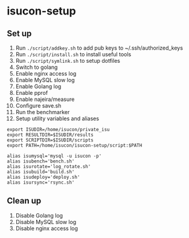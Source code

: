 # isucon-setup

## Set up
1. Run `./script/addkey.sh` to add pub keys to ~/.ssh/authorized_keys
2. Run `./script/install.sh` to install useful tools
3. Run `./script/symlink.sh` to setup dotfiles
4. Switch to golang
5. Enable nginx access log
6. Enable MySQL slow log
7. Enable Golang log
8. Enable pprof
9. Enable najeira/measure
10. Configure save.sh
11. Run the benchmarker
12. Setup utility variables and aliases
```
export ISUDIR=/home/isucon/private_isu
export RESULTDIR=$ISUDIR/results
export SCRIPTDIR=$ISUDIR/scripts
export PATH=/home/isucon/isucon-setup/script:$PATH

alias isumysql='mysql -u isucon -p'
alias isubench='bench.sh'
alias isurotate='log_rotate.sh'
alias isubuild='build.sh'
alias isudeploy='deploy.sh'
alias isursync='rsync.sh'
```

## Clean up
1. Disable Golang log
2. Disable MySQL slow log
3. Disable nginx access log
